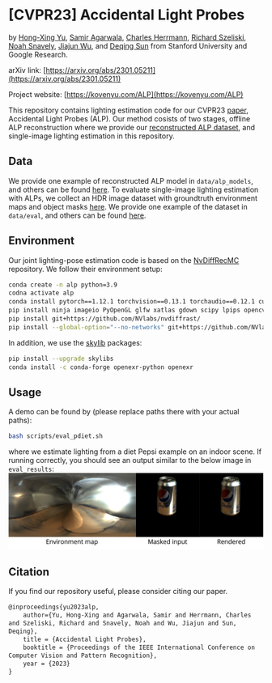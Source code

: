 # [CVPR23] Accidental Light Probes
by [Hong-Xing Yu](https://kovenyu.com), [Samir Agarwala](https://samiragarwala.github.io/), [Charles Herrmann](https://scholar.google.com/citations?user=LQvi5XAAAAAJ&hl=en),
[Richard Szeliski](https://szeliski.org/RichardSzeliski.htm), [Noah Snavely](https://www.cs.cornell.edu/~snavely/), 
[Jiajun Wu](https://jiajunwu.com/), and [Deqing Sun](https://deqings.github.io/) from Stanford University and Google Research.

arXiv link: [https://arxiv.org/abs/2301.05211](https://arxiv.org/abs/2301.05211) 

Project website: [https://kovenyu.com/ALP](https://kovenyu.com/ALP)

This repository contains lighting estimation code for our CVPR23 [paper](https://arxiv.org/abs/2301.05211), Accidental Light Probes (ALP).
Our method cosists of two stages, offline ALP reconstruction 
where we provide our [reconstructed ALP dataset](),
and single-image lighting estimation in this repository.

## Data 
We provide one example of reconstructed ALP model in `data/alp_models`, and others can be found [here](). 
To evaluate single-image lighting estimation with ALPs, 
we collect an HDR image dataset with groundtruth environment maps and object masks [here]().
We provide one example of the dataset in `data/eval`, and others can be found [here]().

## Environment
Our joint lighting-pose estimation code is based on the [NvDiffRecMC]() repository.
We follow their environment setup:
```bash
conda create -n alp python=3.9
codna activate alp
conda install pytorch==1.12.1 torchvision==0.13.1 torchaudio==0.12.1 cudatoolkit=11.6 -c pytorch -c conda-forge
pip install ninja imageio PyOpenGL glfw xatlas gdown scipy lpips opencv-python
pip install git+https://github.com/NVlabs/nvdiffrast/
pip install --global-option="--no-networks" git+https://github.com/NVlabs/tiny-cuda-nn#subdirectory=bindings/torch
```
In addition, we use the [skylib](https://github.com/soravux/skylibs) packages:
```bash
pip install --upgrade skylibs
conda install -c conda-forge openexr-python openexr
```


## Usage
A demo can be found by (please replace paths there with your actual paths):
```bash
bash scripts/eval_pdiet.sh
```
where we estimate lighting from a diet Pepsi example on an indoor scene.
If running correctly, you should see an output similar to the below image in `eval_results`:
![placeholder](assets/demo_result.png)

## Citation
If you find our repository useful, please consider
citing our paper.
```
@inproceedings{yu2023alp,
    author={Yu, Hong-Xing and Agarwala, Samir and Herrmann, Charles and Szeliski, Richard and Snavely, Noah and Wu, Jiajun and Sun, Deqing},
    title = {Accidental Light Probes},
    booktitle = {Proceedings of the IEEE International Conference on Computer Vision and Pattern Recognition},
    year = {2023}
}
```